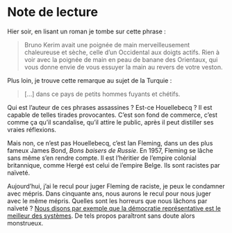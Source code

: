 # Note de lecture

Hier soir, en lisant un roman je tombe sur cette phrase :

> Bruno Kerim avait une poignée de main merveilleusement chaleureuse et sèche, celle d’un Occidental aux doigts actifs. Rien à voir avec la poignée de main en peau de banane des Orientaux, qui vous donne envie de vous essuyer la main au revers de votre veston.

Plus loin, je trouve cette remarque au sujet de la Turquie :

> \[…\] dans ce pays de petits hommes fuyants et chétifs.

Qui est l’auteur de ces phrases assassines ? Est-ce Houellebecq ? Il est capable de telles tirades provocantes. C’est son fond de commerce, c’est comme ça qu’il scandalise, qu’il attire le public, après il peut distiller ses vraies réflexions.

Mais non, ce n’est pas Houellebecq, c’est Ian Fleming, dans un des plus fameux James Bond, *Bons baisers de Russie*. En 1957, Fleming se lâche sans même s’en rendre compte. Il est l’héritier de l’empire colonial britannique, comme Hergé est celui de l’empire Belge. Ils sont racistes par naïveté.

Aujourd’hui, j’ai le recul pour juger Fleming de raciste, je peux le condamner avec mépris. Dans cinquante ans, nous aurons le recul pour nous juger avec le même mépris. Quelles sont les horreurs que nous lâchons par naïveté ? [Nous disons par exemple que la démocratie représentative est le meilleur des systèmes](https://tcrouzet.com/2006/06/16/ide-reue-1/). De tels propos paraîtront sans doute alors monstrueux.